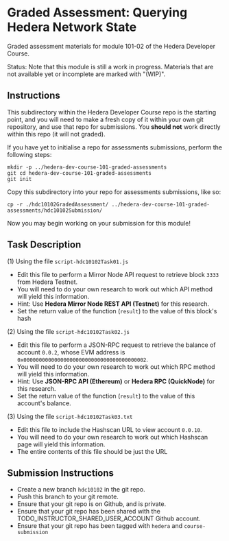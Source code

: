# Graded Assessment: Querying Hedera Network State

Graded assessment materials for module 101-02 of the Hedera Developer Course.

Status: Note that this module is still a work in progress.
Materials that are not available yet or incomplete are marked with "(WIP)".

## Instructions

This subdirectory within the Hedera Developer Course repo is the starting point,
and you will need to make a fresh copy of it within your own git repository,
and use that repo for submissions.
You **should not** work directly within this repo (it will not graded).

If you have yet to initialise a repo for assessments submissions,
perform the following steps:

```shell
mkdir -p ../hedera-dev-course-101-graded-assessments
git cd hedera-dev-course-101-graded-assessments
git init
```

Copy this subdirectory into your repo for assessments submissions,
like so:

```shell
cp -r ./hdc10102GradedAssessment/ ../hedera-dev-course-101-graded-assessments/hdc10102Submission/
```

Now you may begin working on your submission for this module!

## Task Description

(1) Using the file `script-hdc10102Task01.js`

- Edit this file to perform a Mirror Node API request to retrieve
  block `3333` from Hedera Testnet.
- You will need to do your own research to work out which API method
  will yield this information.
- Hint: Use **Hedera Mirror Node REST API (Testnet)** for this research.
- Set the return value of the function (`result`) to the value of this block's hash

(2) Using the file `script-hdc10102Task02.js`

- Edit this file to perform a JSON-RPC request to retrieve
  the balance of account `0.0.2`, whose EVM address is
  `0x0000000000000000000000000000000000000002`.
- You will need to do your own research to work out which RPC method
  will yield this information.
- Hint: Use **JSON-RPC API (Ethereum)** or **Hedera RPC (QuickNode)**
  for this research.
- Set the return value of the function (`result`) to the value of this account's balance.

(3) Using the file `script-hdc10102Task03.txt`

- Edit this file to include the Hashscan URL to view
  account `0.0.10`.
- You will need to do your own research to work out which Hashscan page
  will yield this information.
- The entire contents of this file should be just the URL

## Submission Instructions

- Create a new branch `hdc10102` in the git repo.
- Push this branch to your git remote.
- Ensure that your git repo is on Github, and is private.
- Ensure that your git repo has been shared with the
  TODO_INSTRUCTOR_SHARED_USER_ACCOUNT Github account.
- Ensure that your git repo has been tagged with `hedera` and `course-submission`
